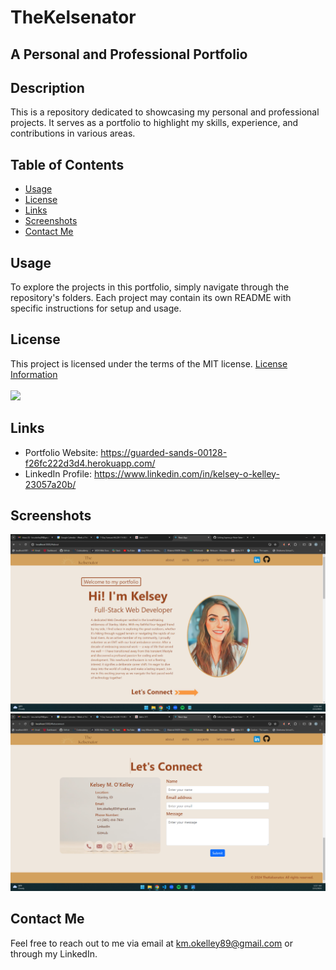 # TheKelsenator

## A Personal and Professional Portfolio

## Description

  This is a repository dedicated to showcasing my personal and professional projects. It serves as a portfolio to highlight my skills, experience, and contributions in various areas.

## Table of Contents

  - [Usage](#usage)
  - [License](#license)
  - [Links](#links)
  - [Screenshots](#screenshots)
  - [Contact Me](#contact)

## Usage

  To explore the projects in this portfolio, simply navigate through the repository's folders. Each project may contain its own README with specific instructions for setup and usage.

## License

  This project is licensed under the terms of the MIT license.
  [License Information](https://choosealicense.com/licenses/mit)
  <br/>
  <br/>
  <a href="https://choosealicense.com/licenses/mit">
  <img src="https://img.shields.io/badge/License-MIT-blue" />
  </a>

## Links

  * Portfolio Website: https://guarded-sands-00128-f26fc222d3d4.herokuapp.com/
  * LinkedIn Profile: https://www.linkedin.com/in/kelsey-o-kelley-23057a20b/

## Screenshots

  ![alt_text](./my-portfolio/src/assets/images/Screenshot(115).png)
  ![alt_text](./my-portfolio/src/assets/images/Screenshot(116).png)

## Contact Me

  Feel free to reach out to me via email at km.okelley89@gmail.com or through my LinkedIn.